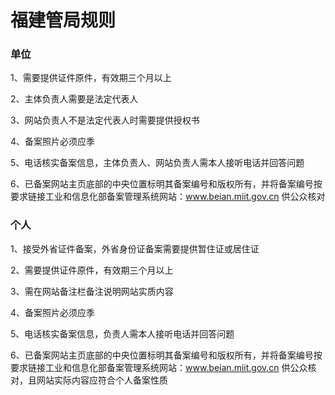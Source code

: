 

# 福建管局规则

### 单位

1、需要提供证件原件，有效期三个月以上                                                                                                              

2、主体负责人需要是法定代表人                                                                                                                                                                           

3、网站负责人不是法定代表人时需要提供授权书                                                                                                                                       

4、备案照片必须应季                                                                          

5、电话核实备案信息，主体负责人、网站负责人需本人接听电话并回答问题

6、已备案网站主页底部的中央位置标明其备案编号和版权所有，并将备案编号按要求链接工业和信息化部备案管理系统网站：www.beian.miit.gov.cn 供公众核对  

### 个人

1、接受外省证件备案，外省身份证备案需要提供暂住证或居住证                                                                            

2、需要提供证件原件，有效期三个月以上                                                                                                                        

3、需在网站备注栏备注说明网站实质内容                                                                                                                                                                                             

4、备案照片必须应季                                                                                               

5、电话核实备案信息，负责人需本人接听电话并回答问题                                                                           

6、已备案网站主页底部的中央位置标明其备案编号和版权所有，并将备案编号按要求链接工业和信息化部备案管理系统网站：www.beian.miit.gov.cn 供公众核对，且网站实际内容应符合个人备案性质 